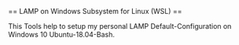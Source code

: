 == LAMP on Windows Subsystem for Linux (WSL) ==

This Tools help to setup my personal LAMP Default-Configuration on Windows 10 Ubuntu-18.04-Bash.
